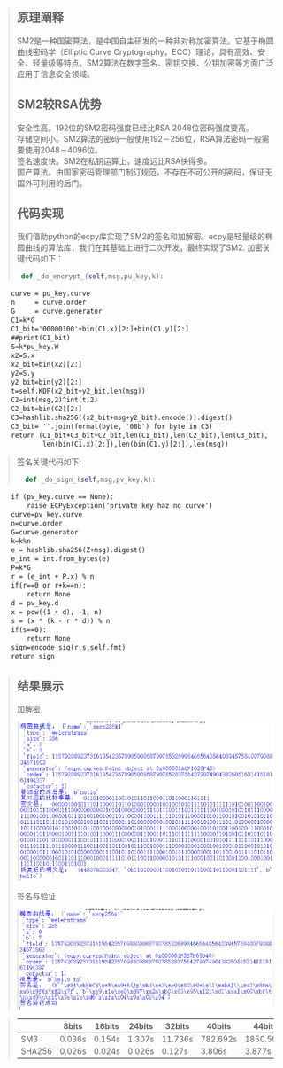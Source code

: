 ﻿


> ## 原理阐释
> SM2是一种国密算法，是中国自主研发的一种非对称加密算法。它基于椭圆曲线密码学（Elliptic Curve Cryptography，ECC）理论，具有高效、安全、轻量级等特点。SM2算法在数字签名、密钥交换、公钥加密等方面广泛应用于信息安全领域。
> ## SM2较RSA优势
> 安全性高。192位的SM2密码强度已经比RSA 2048位密码强度要高。  
> 存储空间小。SM2算法的密码一般使用192－256位，RSA算法密码一般需要使用2048－4096位。  
> 签名速度快。SM2在私钥运算上，速度远比RSA快得多。  
> 国产算法。由国家密码管理部门制订规范，不存在不可公开的密码，保证无国外可利用的后门。
> ## 代码实现
> 我们借助python的ecpy库实现了SM2的签名和加解密。ecpy是轻量级的椭圆曲线的算法库，我们在其基础上进行二次开发，最终实现了SM2.
> 加密关键代码如下：  
>    ```python
>     def _do_encrypt_(self,msg,pu_key,k):
        curve = pu_key.curve
        n     = curve.order
        G     = curve.generator
        C1=k*G
        C1_bit='00000100'+bin(C1.x)[2:]+bin(C1.y)[2:]
        ##print(C1_bit)
        S=k*pu_key.W
        x2=S.x
        x2_bit=bin(x2)[2:]
        y2=S.y
        y2_bit=bin(y2)[2:]
        t=self.KDF(x2_bit+y2_bit,len(msg))
        C2=int(msg,2)^int(t,2)
        C2_bit=bin(C2)[2:]
        C3=hashlib.sha256((x2_bit+msg+y2_bit).encode()).digest()
        C3_bit= ''.join(format(byte, '08b') for byte in C3)
        return (C1_bit+C3_bit+C2_bit,len(C1_bit),len(C2_bit),len(C3_bit),
                len(bin(C1.x)[2:]),len(bin(C1.y)[2:]),len(msg))
        


>
>签名关键代码如下:
>
>```python
>   def _do_sign_(self,msg,pv_key,k):
        if (pv_key.curve == None):
            raise ECPyException('private key haz no curve')
        curve=pv_key.curve
        n=curve.order
        G=curve.generator
        k=k%n
        e = hashlib.sha256(Z+msg).digest()
        e_int = int.from_bytes(e)
        P=k*G
        r = (e_int + P.x) % n
        if(r==0 or r+k==n):
            return None
        d = pv_key.d
        x = pow((1 + d), -1, n)
        s = (x * (k - r * d)) % n
        if(s==0):
            return None
        sign=encode_sig(r,s,self.fmt)
        return sign

>
>



>## 结果展示
>加解密
>
>
>![](Encode.png)
>
>
>签名与验证
>
>
>![](sign.png)
>
>


>|        | 8bits  | 16bits | 24bits | 32bits | 40bits |44bits |48bits |52bits |
>|--------|--------|--------|--------|--------|--------|-------|-------|-------|
>| SM3    | 0.036s | 0.154s | 1.307s | 11.736s|782.692s|1850.594s|       |       |
>| SHA256 | 0.026s | 0.024s | 0.026s | 0.127s | 3.806s |3.877s |51.939s|1504.711s|
>
>




